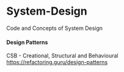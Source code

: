 # System-Design
Code and Concepts of System Design

#### Design Patterns
CSB - Creational, Structural and Behavioural
https://refactoring.guru/design-patterns
